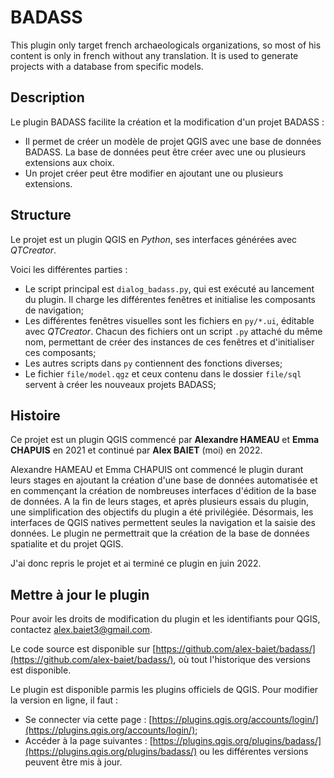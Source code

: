 # BADASS

This plugin only target french archaeologicals organizations, so most of his content is only in french without any translation.
It is used to generate projects with a database from specific models.

## Description

Le plugin BADASS facilite la création et la modification d'un projet BADASS :

- Il permet de créer un modèle de projet QGIS avec une base de données BADASS. La base de données peut être créer avec une ou plusieurs extensions aux choix.
- Un projet créer peut être modifier en ajoutant une ou plusieurs extensions.

## Structure

Le projet est un plugin QGIS en *Python*, ses interfaces générées avec *QTCreator*.

Voici les différentes parties :

- Le script principal est `dialog_badass.py`, qui est exécuté au lancement du plugin. Il charge les différentes fenêtres et initialise les composants de navigation;
- Les différentes fenêtres visuelles sont les fichiers en `py/*.ui`, éditable avec *QTCreator*. Chacun des fichiers ont un script `.py` attaché du même nom, permettant de créer des instances de ces fenêtres et d'initialiser ces composants;
- Les autres scripts dans `py` contiennent des fonctions diverses;
- Le fichier `file/model.qgz` et ceux contenu dans le dossier `file/sql` servent à créer les nouveaux projets BADASS;

## Histoire

Ce projet est un plugin QGIS commencé par **Alexandre HAMEAU** et **Emma CHAPUIS** en 2021 et continué par **Alex BAIET** (moi) en 2022.

Alexandre HAMEAU et Emma CHAPUIS ont commencé le plugin durant leurs stages en ajoutant la création d'une base de données automatisée et en commençant la création de nombreuses interfaces d'édition de la base de données. A la fin de leurs stages, et après plusieurs essais du plugin, une simplification des objectifs du plugin a été privilégiée. Désormais, les interfaces de QGIS natives permettent seules la navigation et la saisie des données. Le plugin ne permettrait que la création de la base de données spatialite et du projet QGIS.

J'ai donc repris le projet et ai terminé ce plugin en juin 2022.

## Mettre à jour le plugin

Pour avoir les droits de modification du plugin et les identifiants pour QGIS, contactez alex.baiet3@gmail.com.

Le code source est disponible sur [https://github.com/alex-baiet/badass/](https://github.com/alex-baiet/badass/), où tout l'historique des versions est disponible.

Le plugin est disponible parmis les plugins officiels de QGIS. Pour modifier la version en ligne, il faut :
- Se connecter via cette page : [https://plugins.qgis.org/accounts/login/](https://plugins.qgis.org/accounts/login/);
- Accéder à la page suivantes : [https://plugins.qgis.org/plugins/badass/](https://plugins.qgis.org/plugins/badass/) ou les différentes versions peuvent être mis à jour.
